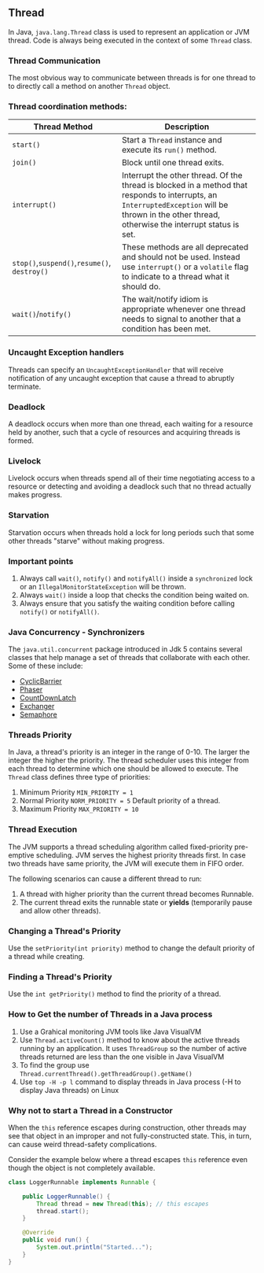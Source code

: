 ## Thread
In Java, `java.lang.Thread` class is used to represent an application or JVM thread. Code is always being executed in the context of some `Thread` class.

### Thread Communication
The most obvious way to communicate between threads is for one thread to to directly call a method on another `Thread` object.

### Thread coordination methods:
| Thread Method                                | Description                                                                                                                                                                                        |
|----------------------------------------------|----------------------------------------------------------------------------------------------------------------------------------------------------------------------------------------------------|
| `start()`                                    | Start a `Thread` instance and execute its `run()` method.                                                                                                                                          |
| `join()`                                     | Block until one thread exits.                                                                                                                                                                      |
| `interrupt()`                                | Interrupt the other thread. Of the thread is blocked in a method that responds to interrupts, an `InterruptedException` will be thrown in the other thread, otherwise the interrupt status is set. |
| `stop()`,`suspend()`,`resume()`, `destroy()` | These methods are all deprecated and should not be used. Instead use `interrupt()` or a `volatile` flag to indicate to a thread what it should do.                                                 |
| `wait()`/`notify()`                          | The wait/notify idiom is appropriate whenever one thread needs to signal to another that a condition has been met.                                                                                 |

### Uncaught Exception handlers

Threads can specify an `UncaughtExceptionHandler` that will receive notification of any uncaught exception that cause a thread to abruptly terminate.

### Deadlock
A deadlock occurs when more than one thread, each waiting for a resource held by another, such that a cycle of resources and acquiring threads is formed.

### Livelock
Livelock occurs when threads spend all of their time negotiating access to a resource or detecting and avoiding a deadlock such that no thread actually makes progress.

### Starvation
Starvation occurs when threads hold a lock for long periods such that some other threads "starve" without making progress.

### Important points
1. Always call `wait()`, `notify()` and `notifyAll()` inside a `synchronized` lock or an `IllegalMonitorStateException` will be thrown.
2. Always `wait()` inside a loop that checks the condition being waited on.
3. Always ensure that you satisfy the waiting condition before calling `notify()` or `notifyAll()`.

### Java Concurrency - Synchronizers
The `java.util.concurrent` package introduced in Jdk 5 contains several classes that help manage a set of threads that collaborate with each other. Some of these include:

* [CyclicBarrier](CyclicBarrier.md)
* [Phaser](Phaser.md)
* [CountDownLatch](CountDownLatch.md)
* [Exchanger](Exchanger.md)
* [Semaphore](Semaphore.md)

### Threads Priority
In Java, a thread's priority is an integer in the range of 0-10. The larger the integer the higher the priority.
The thread scheduler uses this integer from each thread to determine which one should be allowed to execute. The `Thread` class defines three type of priorities:
1. Minimum Priority `MIN_PRIORITY = 1`
2. Normal Priority  `NORM_PRIORITY = 5` Default priority of a thread.
3. Maximum Priority `MAX_PRIORITY = 10`

### Thread Execution
The JVM supports a thread scheduling algorithm called fixed-priority pre-emptive scheduling. JVM serves the highest priority threads first.
In case two threads have same priority, the JVM will execute them in FIFO order.

The following scenarios can cause a different thread to run:
1. A thread with higher priority than the current thread becomes Runnable.
2. The current thread exits the runnable state or **yields** (temporarily pause and allow other threads).

### Changing a Thread's Priority
Use the `setPriority(int priority)` method to change the default priority of a thread while creating.

### Finding a Thread's Priority
Use the `int getPriority()` method to find the priority of a thread.

### How to Get the number of Threads in a Java process
1. Use a Grahical monitoring JVM tools like Java VisualVM
2. Use `Thread.activeCount()` method to know about the active threads running by an application. It uses `ThreadGroup` so the number of active threads returned are less than the one visible in Java VisualVM
3. To find the group use `Thread.currentThread().getThreadGroup().getName()`
4. Use `top -H -p l` command to display threads in Java process (-H to display Java threads) on Linux

### Why not to start a Thread in a Constructor
When the `this` reference escapes during construction, other threads may see that object in an improper and not fully-constructed state. This, in turn, can cause weird thread-safety complications.

Consider the example below where a thread escapes `this` reference even though the object is not completely available.

```java
class LoggerRunnable implements Runnable {

    public LoggerRunnable() {
        Thread thread = new Thread(this); // this escapes
        thread.start();
    }

    @Override
    public void run() {
        System.out.println("Started...");
    }
}
```